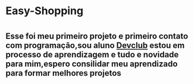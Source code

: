 <h1>Easy-Shopping<h1>

<h2>Esse foi meu primeiro projeto e primeiro contato com programação,sou aluno <a href="https:rodolfomori.com.br/devclub">Devclub<a> estou em processo de aprendizagem e tudo e novidade para mim,espero consilidar meu aprendizado para formar melhores projetos <h2>
